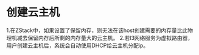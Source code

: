 # 创建云主机

1.在ZStack中，如果设置了保留内存，则无法在该host创建需要的内存量比此物理机减去保留内存后所剩的内存量大的云主机。
2.若l3网络服务为虚拟路由器，用户创建云主机后，系统会自动使用DHCP给云主机分配ip。
